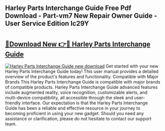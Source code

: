 ## Harley Parts Interchange Guide Free Pdf Download - Part-vm7 New Repair Owner Guide - User Service Edition Ic29Y

# <h2><a href="http://bc48044.oget.top/?id=Harley+Parts+Interchange+Guide">🔗Download New 👉🔴 Harley Parts Interchange Guide</a></h2>

[![Harley Parts Interchange Guide new download](https://i.imgur.com/5g1atiW.png)](http://bc48044.oget.top/?id=Harley+Parts+Interchange+Guide)
Get started with your new Harley Parts Interchange Guide today! This user manual provides a detailed overview of the product's features and functionality. Compatible with Major Brands This Harley Parts Interchange Guide is compatible with major brands of compatible products. Harley Parts Interchange Guide advanced features include augmented reality, voice recognition, customizable alerts, and multi-device compatibility, all accessible through the sleek and user-friendly interface. Our expectation is that the Harley Parts Interchange Guide has been a reliable and effective resource in your journey to becoming proficient in using your new gadget. Should you need any assistance or clarification, please do not hesitate to contact our support team.
